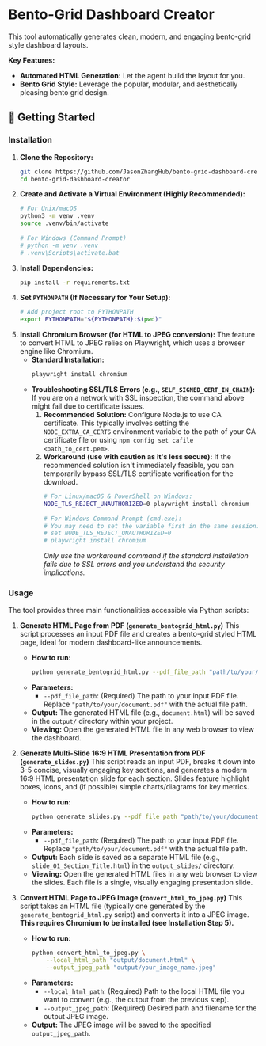# Bento-Grid Dashboard Creator
 
This tool automatically generates clean, modern, and engaging bento-grid style dashboard layouts.
 
**Key Features:**
 
* **Automated HTML Generation:** Let the agent build the layout for you.
* **Bento Grid Style:** Leverage the popular, modular, and aesthetically pleasing bento grid design.
 
## 🚀 Getting Started
### Installation
 
1.  **Clone the Repository:**
    ```bash
    git clone https://github.com/JasonZhangHub/bento-grid-dashboard-creator.git
    cd bento-grid-dashboard-creator
    ```
2.  **Create and Activate a Virtual Environment (Highly Recommended):**
    ```bash
    # For Unix/macOS
    python3 -m venv .venv
    source .venv/bin/activate
 
    # For Windows (Command Prompt)
    # python -m venv .venv
    # .venv\Scripts\activate.bat
    ```
3.  **Install Dependencies:**
    ```bash
    pip install -r requirements.txt
    ```
4.  **Set `PYTHONPATH` (If Necessary for Your Setup):**
    ```bash
    # Add project root to PYTHONPATH
    export PYTHONPATH="${PYTHONPATH}:$(pwd)"
    ```
5.  **Install Chromium Browser (for HTML to JPEG conversion):**
    The feature to convert HTML to JPEG relies on Playwright, which uses a browser engine like Chromium.
    * **Standard Installation:**
        ```bash
        playwright install chromium
        ```
    * **Troubleshooting SSL/TLS Errors (e.g., `SELF_SIGNED_CERT_IN_CHAIN`):**
        If you are on a network with SSL inspection, the command above might fail due to certificate issues.
        1.  **Recommended Solution:** Configure Node.js to use CA certificate. This typically involves setting the `NODE_EXTRA_CA_CERTS` environment variable to the path of your CA certificate file or using `npm config set cafile <path_to_cert.pem>`. 
        2.  **Workaround (use with caution as it's less secure):** If the recommended solution isn't immediately feasible, you can temporarily bypass SSL/TLS certificate verification for the download.
            ```bash
            # For Linux/macOS & PowerShell on Windows:
            NODE_TLS_REJECT_UNAUTHORIZED=0 playwright install chromium
 
            # For Windows Command Prompt (cmd.exe):
            # You may need to set the variable first in the same session:
            # set NODE_TLS_REJECT_UNAUTHORIZED=0
            # playwright install chromium
            ```
            *Only use the workaround command if the standard installation fails due to SSL errors and you understand the security implications.*
 
### Usage
 
The tool provides three main functionalities accessible via Python scripts:
 
1.  **Generate HTML Page from PDF (`generate_bentogrid_html.py`)**
    This script processes an input PDF file and creates a bento-grid styled HTML page, ideal for modern dashboard-like announcements.
 
    * **How to run:**
        ```bash
        python generate_bentogrid_html.py --pdf_file_path "path/to/your/document.pdf"
        ```
    * **Parameters:**
        * `--pdf_file_path`: (Required) The path to your input PDF file. Replace `"path/to/your/document.pdf"` with the actual file path.
    * **Output:**
        The generated HTML file (e.g., `document.html`) will be saved in the `output/` directory within your project.
    * **Viewing:**
        Open the generated HTML file in any web browser to view the dashboard.

2.  **Generate Multi-Slide 16:9 HTML Presentation from PDF (`generate_slides.py`)**
    This script reads an input PDF, breaks it down into 3-5 concise, visually engaging key sections, and generates a modern 16:9 HTML presentation slide for each section. Slides feature highlight boxes, icons, and (if possible) simple charts/diagrams for key metrics.

    * **How to run:**
        ```bash
        python generate_slides.py --pdf_file_path "path/to/your/document.pdf"
        ```
    * **Parameters:**
        * `--pdf_file_path`: (Required) The path to your input PDF file. Replace `"path/to/your/document.pdf"` with the actual file path.
    * **Output:**
        Each slide is saved as a separate HTML file (e.g., `slide_01_Section_Title.html`) in the `output_slides/` directory.
    * **Viewing:**
        Open the generated HTML files in any web browser to view the slides. Each file is a single, visually engaging presentation slide.
 
3.  **Convert HTML Page to JPEG Image (`convert_html_to_jpeg.py`)**
    This script takes an HTML file (typically one generated by the `generate_bentogrid_html.py` script) and converts it into a JPEG image. **This requires Chromium to be installed (see Installation Step 5).**
 
    * **How to run:**
        ```bash
        python convert_html_to_jpeg.py \
            --local_html_path "output/document.html" \
            --output_jpeg_path "output/your_image_name.jpeg"
        ```
    * **Parameters:**
        * `--local_html_path`: (Required) Path to the local HTML file you want to convert (e.g., the output from the previous step).
        * `--output_jpeg_path`: (Required) Desired path and filename for the output JPEG image.
    * **Output:**
        The JPEG image will be saved to the specified `output_jpeg_path`.